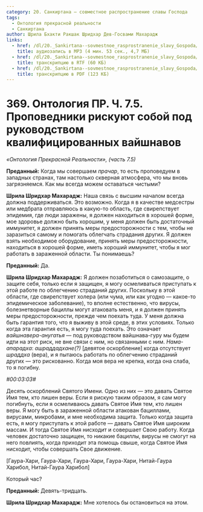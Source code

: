 ```yaml
---
category: 20. Санкиртана — совместное распространение славы Господа
tags:
  - Онтология прекрасной реальности
  - Санкиртана
author: Шрила Бхакти Ракшак Шридхар Дев-Госвами Махарадж
links:
  - href: /dl/20._Sankirtana--sovmestnoe_rasprostranenie_slavy_Gospoda/369_OntologiyaPR_7.5_SridharMj_Propovedniki_riskuyut_soboy_pod_rukovodstvom_kvalifitsirovannyh_vaishnavov.mp3
    title: аудиозапись в MP3 (4 мин. 53 сек., 4,7 МБ)
  - href: /dl/20._Sankirtana--sovmestnoe_rasprostranenie_slavy_Gospoda/369_OntologiyaPR_7.5_SridharMj_Propovedniki_riskuyut_soboy_pod_rukovodstvom_kvalifitsirovannyh_vaishnavov.rtf
    title: транскрипцию в RTF (60 КБ)
  - href: /dl/20._Sankirtana--sovmestnoe_rasprostranenie_slavy_Gospoda/369_OntologiyaPR_7.5_SridharMj_Propovedniki_riskuyut_soboy_pod_rukovodstvom_kvalifitsirovannyh_vaishnavov.pdf
    title: транскрипцию в PDF (123 КБ)
---
```


# 369. Онтология ПР. Ч. 7.5. Проповедники рискуют собой под руководством квалифицированных вайшнавов

*«Онтология Прекрасной Реальности», (часть 7.5)*

**Преданный:** Когда мы совершаем *прачар*, то есть проповедуем в западных странах, там настолько скверная атмосфера, что мы вновь загрязняемся. Как мы всегда можем оставаться чистыми?

**Шрила Шридхар Махарадж:** Наша связь с высшим началом всегда должна поддерживаться. Это возможно. Когда я в качестве медсестры или медбрата отправляюсь в какую-то область, где свирепствует эпидемия, где люди заражены, я должен находиться в хорошей форме, мое здоровье должно быть хорошим, у меня должен быть достаточный иммунитет, я должен принять меры предосторожности с тем, чтобы не заразиться самому и помогать облегчать страдания других. Я должен взять необходимое оборудование, принять меры предосторожности, находиться в хорошей форме, иметь хороший иммунитет, чтобы я мог работать в зараженной области. Ты понимаешь?

**Преданный:** Да.

**Шрила Шридхар Махарадж:** Я должен позаботиться о самозащите, о защите себя, только если я защищен, я могу осмеливаться приступать к этой работе по облегчению страданий других. Поскольку в этой области, где свирепствует холера (или чума, или как угодно — какое-то эпидемическое заболевание), то вполне естественно, что вирусы, болезнетворные бациллы могут атаковать меня, и я должен принять меры предосторожности, прежде чем поехать туда. У меня должна быть гарантия того, что я выживу в этой среде, в этих условиях. Только когда эта гарантия есть, я могу туда поехать. Это означает *вайшнавера-анугатья* — под руководством вайшнава-гуру мы будем идти на этот риск, не вне связи с ним, но связанными с ним. *Нама-апарадха*: *ашраддадхане(?)* [девятое оскорбление] когда отсутствует *шраддха* (вера), и я пытаюсь работать по облегчению страданий других — это рискованно. Когда моя вера не крепка, когда она слаба, то я погибну.

*#00:03:03#*

Десять оскорблений Святого Имени. Одно из них — это давать Святое Имя тем, кто лишен веры. Если я рискую таким образом, я сам могу погибнуть, если я осмеливаюсь давать Святое Имя тем, кто лишен веры. Я могу быть в зараженной области атакован бациллами, вирусами, микробами, и мне необходима защита. Только когда защита есть, я могу приступать к этой работе — давать Святое Имя широким массам. И тогда Святое Имя нисходит и совершает Свою работу. Когда человек достаточно защищен, то никакие бациллы, вирусы не смогут на него повлиять, когда приходит эта помощь свыше, когда Святое Имя нисходит, чтобы совершать Свое движение.

[Гаура-Хари, Гаура-Хари, Гаура-Хари, Гаура-Хари, Нитай-Гаура Харибол, Нитай-Гаура Харибол]

Который час?

**Преданный:** Девять-тридцать.

**Шрила Шридхар Махарадж:** Мне хотелось бы остановиться на этом.

